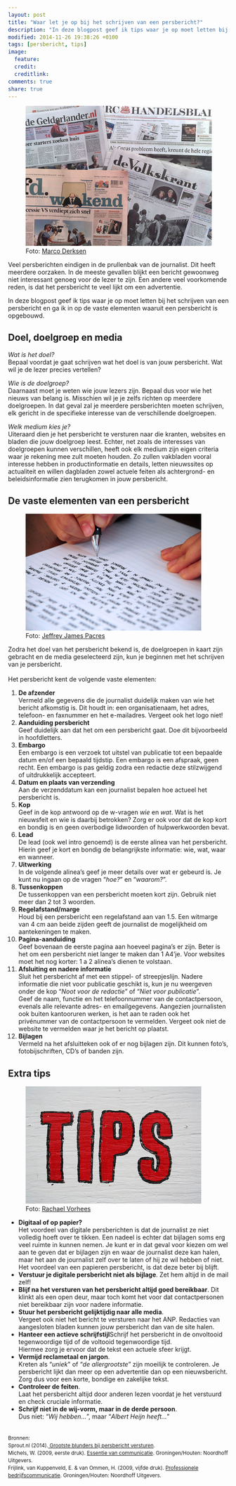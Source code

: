 ```yaml
---
layout: post
title: "Waar let je op bij het schrijven van een persbericht?"
description: "In deze blogpost geef ik tips waar je op moet letten bij het schrijven van een persbericht en ga ik in op de vaste elementen waaruit een persbericht is opgebouwd."
modified: 2014-11-26 19:38:26 +0100
tags: [persbericht, tips]
image:
  feature: 
  credit: 
  creditlink: 
comments: true
share: true
---
```

<figure>
<img src="/images/kranten.jpg" alt="Een selectie van Nederlandse kranten">
<figcaption>Foto: <a href="http://bit.ly/1zJjxVZ">Marco Derksen</a>
</figcaption>
</figure>

Veel persberichten eindigen in de prullenbak van de journalist. Dit heeft meerdere oorzaken. In de meeste gevallen blijkt een bericht gewoonweg niet interessant genoeg voor de lezer te zijn. Een andere veel voorkomende reden, is dat het persbericht te veel lijkt om een advertentie. 

In deze blogpost geef ik tips waar je op moet letten bij het schrijven van een persbericht en ga ik in op de vaste elementen waaruit een persbericht is opgebouwd. 

<h2>Doel, doelgroep en media</h2>

_Wat is het doel?_<br>
Bepaal voordat je gaat schrijven wat het doel is van jouw persbericht. Wat wil je de lezer precies vertellen? 

_Wie is de doelgroep?_<br>
Daarnaast moet je weten wie jouw lezers zijn. Bepaal dus voor wie het nieuws van belang is. Misschien wil je je zelfs richten op meerdere doelgroepen. In dat geval zal je meerdere persberichten moeten schrijven, elk gericht in de specifieke interesse van de verschillende doelgroepen. 

_Welk medium kies je?_<br>
Uiteraard dien je het persbericht te versturen naar die kranten, websites en bladen die jouw doelgroep leest. 
Echter, net zoals de interesses van doelgroepen kunnen verschillen, heeft ook elk medium zijn eigen criteria waar je rekening mee zult moeten houden. Zo zullen vakbladen vooral interesse hebben in productinformatie en details, letten nieuwssites op actualiteit en willen dagbladen zowel actuele feiten als achtergrond- en beleidsinformatie zien terugkomen in jouw persbericht. 

<h2>De vaste elementen van een persbericht</h2>
<figure class="floatright">
<img src="/images/schrijven.jpg" alt="Het schrijven van een persbericht">
<figcaption>Foto: <a href="http://bit.ly/1y45tJ9">Jeffrey James Pacres</a>
</figcaption>
</figure>

Zodra het doel van het persbericht bekend is, de doelgroepen in kaart zijn gebracht en de media geselecteerd zijn, kun je beginnen met het schrijven van je persbericht. <br>
<br>
Het persbericht kent de volgende vaste elementen:<br>

<ol>
<li><strong>De afzender</strong><br>
Vermeld alle gegevens die de journalist duidelijk maken van wie het
bericht afkomstig is. Dit houdt in: een organisatienaam, het adres,
telefoon- en faxnummer en het e-mailadres. Vergeet ook het logo
niet!</li>

<li><strong>Aanduiding persbericht</strong><br>
Geef duidelijk aan dat het om een persbericht gaat. Doe dit
bijvoorbeeld in hoofdletters.</li>

<li><strong>Embargo</strong><br>
Een embargo is een verzoek tot uitstel van publicatie tot een bepaalde
datum en/of een bepaald tijdstip. Een embargo is een afspraak, geen
recht. Een embargo is pas geldig zodra een redactie deze stilzwijgend
of uitdrukkelijk accepteert.</li>

<li><strong>Datum en plaats van verzending</strong><br>
Aan de verzenddatum kan een journalist bepalen hoe actueel het
persbericht is.</li>

<li><strong>Kop</strong><br>
Geef in de kop antwoord op de w-vragen <em>wie</em> en <em>wat</em>. Wat is het
nieuwsfeit en wie is daarbij betrokken? Zorg er ook voor dat de kop
kort en bondig is en geen overbodige lidwoorden of hulpwerkwoorden bevat.</li>

<li><strong>Lead</strong><br>
De lead (ook wel intro genoemd) is de eerste alinea van het
persbericht. Hierin geef je kort en bondig de belangrijkste
informatie: wie, wat, waar en wanneer.</li>

<li><strong>Uitwerking</strong><br>
In de volgende alinea’s geef je meer details over wat er gebeurd
is. Je kunt nu ingaan op de vragen “<em>hoe?</em>” en “<em>waarom?</em>”.</li>

<li><strong>Tussenkoppen</strong><br>
De tussenkoppen van een persbericht moeten kort zijn. Gebruik niet
meer dan 2 tot 3 woorden.</li>

<li><strong>Regelafstand/marge</strong><br>
Houd bij een persbericht een regelafstand aan van 1.5. Een witmarge
van 4 cm aan beide zijden geeft de journalist de mogelijkheid om
aantekeningen te maken.</li>

<li><strong>Pagina-aanduiding</strong><br>
Geef bovenaan de eerste pagina aan hoeveel pagina’s er zijn. Beter is
het om  een persbericht niet langer te maken dan 1 A4’je. Voor
websites moet het nog korter: 1 a 2 alinea’s dienen te volstaan.</li>

<li><strong>Afsluiting en nadere informatie</strong><br>
Sluit het persbericht af met een stippel- of streepjeslijn. Nadere
informatie die niet voor publicatie geschikt is, kun je nu weergeven
onder de kop “<em>Noot voor de redactie</em>” of “<em>Niet voor publicatie</em>”.<br>
Geef de naam, functie en het telefoonnummer van de contactpersoon,
evenals alle relevante adres- en emailgegevens. Aangezien journalisten
ook buiten kantooruren werken, is het aan te raden ook het privénummer
van de contactpersoon te vermelden.  Vergeet ook niet de website te
vermelden waar je het bericht op plaatst.</li>

<li><strong>Bijlagen</strong><br>
Vermeld na het afsluitteken ook of er nog bijlagen zijn. Dit kunnen foto’s, fotobijschriften, CD’s of banden zijn.</li>
</ol>

<h2>Extra tips</h2>
<figure class="floatright">
<img src="/images/tips.jpg" alt="Extra tips voor het schrijven van een
persbericht">
<figcaption>Foto: <a href="http://bit.ly/1HHZCMr">Rachael Vorhees</a>
</figcaption>
</figure>

<ul>
<li><strong>Digitaal of op papier?</strong><br>
Het voordeel van digitale persberichten is dat de journalist ze niet volledig hoeft over te tikken. Een nadeel is echter dat bijlagen soms erg veel ruimte in kunnen nemen. Je kunt er in dat geval voor kiezen om wel aan te geven dat er bijlagen zijn en waar de journalist deze kan halen, maar het aan de journalist zelf over te laten of hij ze wil hebben of niet. 
Het voordeel van een papieren persbericht, is dat deze beter bij blijft.</li> 

<li><strong>Verstuur je digitale persbericht niet als
bijlage</strong>. Zet hem altijd in de mail zelf!</strong></li>

<li><strong>Blijf na het versturen van het persbericht altijd goed
bereikbaar</strong>. Dit klinkt als een open deur, maar toch komt het
voor dat contactpersonen niet bereikbaar zijn voor nadere informatie.</li>

<li><strong>Stuur het persbericht gelijktijdig naar alle media</strong>.<br> Vergeet ook niet het bericht te versturen naar het ANP. Redacties van aangesloten bladen kunnen jouw persbericht dan van de site halen.</li>

<li><strong>Hanteer een actieve schrijfstijl</strong>Schrijf het persbericht in de onvoltooid tegenwoordige tijd of de voltooid tegenwoordige tijd.<br> Hiermee zorg je ervoor dat de tekst een actuele sfeer krijgt.</li> 

<li><strong>Vermijd reclametaal en jargon</strong>.<br> Kreten als “<em>uniek</em>" of “<em>de allergrootste</em>” zijn moeilijk te controleren. Je persbericht lijkt dan meer op een advertentie dan op een nieuwsbericht. Zorg dus voor een korte, bondige en zakelijke tekst.</li>

<li><strong>Controleer de feiten</strong>.<br> Laat het persbericht altijd door anderen lezen voordat je het verstuurd en check cruciale informatie.</li> 

<li><strong>Schrijf niet in de wij-vorm, maar in de derde persoon</strong>.<br> 
Dus niet: “<em>Wij hebben…</em>”, maar “<em>Albert Heijn
heeft…</em>”</li>
</ul>

<br>
<small>Bronnen:<br>
Sprout.nl (2014).<a
href="http://www.sprout.nl/how-to/ondernemen/ondernemersblunders/blunders-onderwerp/grootste-blunders-bij-persbericht-versturen">
Grootste blunders bij persbericht versturen</a>.<br>
Michels, W. (2009, eerste druk). <a href="http://www.bol.com/nl/p/essentie-van-communicatie/1001004006475012/">Essentie van
communicatie</a>. Groningen/Houten: Noordhoff Uitgevers.<br>
Frijlink, van Kuppenveld, E. & van Ommen, H. (2009, vijfde
druk). <a
href="http://www.bol.com/nl/p/professionele-bedrijfscommunicatie/1001004006761682/">Professionele
bedrijfscommunicatie</a>. Groningen/Houten: Noordhoff Uitgevers.
</small>

